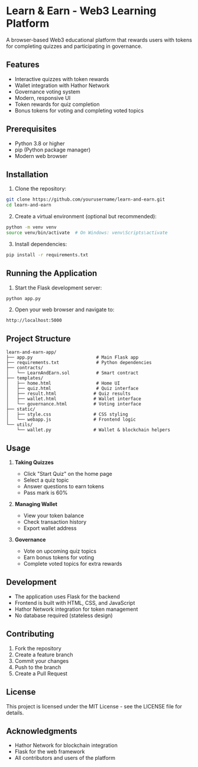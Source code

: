 # Learn & Earn - Web3 Learning Platform

A browser-based Web3 educational platform that rewards users with tokens for completing quizzes and participating in governance.

## Features

- Interactive quizzes with token rewards
- Wallet integration with Hathor Network
- Governance voting system
- Modern, responsive UI
- Token rewards for quiz completion
- Bonus tokens for voting and completing voted topics

## Prerequisites

- Python 3.8 or higher
- pip (Python package manager)
- Modern web browser

## Installation

1. Clone the repository:
```bash
git clone https://github.com/yourusername/learn-and-earn.git
cd learn-and-earn
```

2. Create a virtual environment (optional but recommended):
```bash
python -m venv venv
source venv/bin/activate  # On Windows: venv\Scripts\activate
```

3. Install dependencies:
```bash
pip install -r requirements.txt
```

## Running the Application

1. Start the Flask development server:
```bash
python app.py
```

2. Open your web browser and navigate to:
```
http://localhost:5000
```

## Project Structure

```
learn-and-earn-app/
├── app.py                        # Main Flask app
├── requirements.txt              # Python dependencies
├── contracts/
│   └── LearnAndEarn.sol          # Smart contract
├── templates/
│   ├── home.html                 # Home UI
│   ├── quiz.html                 # Quiz interface
│   ├── result.html              # Quiz results
│   ├── wallet.html              # Wallet interface
│   └── governance.html          # Voting interface
├── static/
│   ├── style.css                # CSS styling
│   └── webapp.js                # Frontend logic
└── utils/
    └── wallet.py                # Wallet & blockchain helpers
```

## Usage

1. **Taking Quizzes**
   - Click "Start Quiz" on the home page
   - Select a quiz topic
   - Answer questions to earn tokens
   - Pass mark is 60%

2. **Managing Wallet**
   - View your token balance
   - Check transaction history
   - Export wallet address

3. **Governance**
   - Vote on upcoming quiz topics
   - Earn bonus tokens for voting
   - Complete voted topics for extra rewards

## Development

- The application uses Flask for the backend
- Frontend is built with HTML, CSS, and JavaScript
- Hathor Network integration for token management
- No database required (stateless design)

## Contributing

1. Fork the repository
2. Create a feature branch
3. Commit your changes
4. Push to the branch
5. Create a Pull Request

## License

This project is licensed under the MIT License - see the LICENSE file for details.

## Acknowledgments

- Hathor Network for blockchain integration
- Flask for the web framework
- All contributors and users of the platform 
